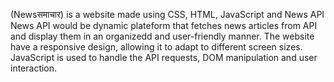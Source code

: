 (Newsसमाचार) is a website made using CSS, HTML, JavaScript and News API
News API would be dynamic plateform that fetches news articles from API and display them in an organizedd and user-friendly manner.
The website have a responsive design, allowing it to adapt to different screen sizes.
JavaScript is used to handle the API requests, DOM manipulation and user interaction.
